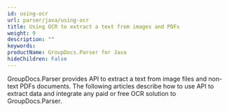 ```yaml
---
id: using-ocr
url: parser/java/using-ocr
title: Using OCR to extract a text from images and PDFs
weight: 9
description: ""
keywords: 
productName: GroupDocs.Parser for Java
hideChildren: False
---
```

GroupDocs.Parser provides API to extract a text from image files and non-text PDFs documents. The following articles describe how to use API to extract data and integrate any paid or free OCR solution to GroupDocs.Parser.